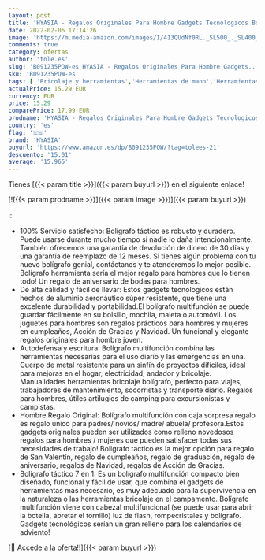 ```yaml
---
layout: post
title: 'HYASIA - Regalos Originales Para Hombre Gadgets Tecnologicos Boligrafo Tactico  Gadgets Originales 11 IN 1 Boligrafo Multifuncion con Linternas & Caja De Regalo  Herramientas Bricolaje Para Hombres/Mujeres'
date: 2022-02-06 17:14:26
image: 'https://m.media-amazon.com/images/I/413QUdNf0RL._SL500_._SL400_.jpg'
comments: true
category: ofertas
author: 'tole.es'
slug: 'B091235PQW-es HYASIA - Regalos Originales Para Hombre Gadgets...'
sku: 'B091235PQW-es'
tags: [ 'Bricolaje y herramientas','Herramientas de mano','Herramientas manuales y eléctricas','Herramientas multiusos y accesorios','Navajas suizas y multiherramientas','boligrafo','hyasia', ]
actualPrice: 15.29 EUR
currency: EUR
price: 15.29
comparePrice: 17.99 EUR
prodname: 'HYASIA - Regalos Originales Para Hombre Gadgets Tecnologicos Boligrafo Tactico  Gadgets Originales 11 IN 1 Boligrafo Multifuncion con Linternas & Caja De Regalo  Herramientas Bricolaje Para Hombres/Mujeres'
country: 'es'
flag: '🇪🇸'
brand: 'HYASIA'
buyurl: 'https://www.amazon.es/dp/B091235PQW/?tag=tolees-21'
descuento: '15.01'
average: '15.965'
---
```


Tienes [{{< param title >}}]({{< param buyurl >}}) en el siguiente enlace!

[![{{< param prodname >}}]({{< param image >}})]({{< param buyurl >}})

ℹ️:

- 100% Servicio satisfecho: Bolígrafo táctico es robusto y duradero. Puede usarse durante mucho tiempo si nadie lo daña intencionalmente. También ofrecemos una garantía de devolución de dinero de 30 días y una garantía de reemplazo de 12 meses. Si tienes algún problema con tu nuevo bolígrafo genial, contáctanos y te atenderemos lo mejor posible. Bolígrafo herramienta sería el mejor regalo para hombres que lo tienen todo! Un regalo de aniversario de bodas para hombres.
- De alta calidad y fácil de llevar: Estos gadgets tecnologicos están hechos de aluminio aeronáutico súper resistente, que tiene una excelente durabilidad y portabilidad.El bolígrafo multifunción se puede guardar fácilmente en su bolsillo, mochila, maleta o automóvil. Los juguetes para hombres son regalos prácticos para hombres y mujeres en cumpleaños, Acción de Gracias y Navidad. Un funcional y elegante regalos originales para hombre joven.
- Autodefensa y escritura: Bolígrafo multifunción combina las herramientas necesarias para el uso diario y las emergencias en una. Cuerpo de metal resistente para un sinfín de proyectos difíciles, ideal para mejoras en el hogar, electricidad, andador y bricolaje. Manualidades herramientas bricolaje bolígrafo, perfecto para viajes, trabajadores de mantenimiento, socorristas y transporte diario. Regalos para hombres, útiles artilugios de camping para excursionistas y campistas.
- Hombre Regalo Original: Bolígrafo multifunción con caja sorpresa regalo es regalo único para padres/ novios/ madre/ abuela/ profesora.Estos gadgets originales pueden ser utilizados como relleno novedosos regalos para hombres / mujeres que pueden satisfacer todas sus necesidades de trabajo! Boligrafo tactico es la mejor opción para regalo de San Valentín, regalo de cumpleaños, regalo de graduación, regalo de aniversario, regalos de Navidad, regalos de Acción de Gracias.
- Bolígrafo táctico 7 en 1: Es un bolígrafo multifunción compacto bien diseñado, funcional y fácil de usar, que combina el gadgets de herramientas más necesario, es muy adecuado para la supervivencia en la naturaleza o las herramientas bricolaje en el campamento. Bolígrafo multifunción viene con cabezal multifuncional (se puede usar para abrir la botella, apretar el tornillo) luz de flash, rompecristales y bolígrafo. Gadgets tecnológicos serían un gran relleno para los calendarios de adviento!

[🛒 Accede a la oferta!!]({{< param buyurl >}})
